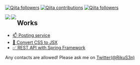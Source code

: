 [![Qiita followers](https://qiita-badge.apiapi.app/s/RikuS3n/posts.svg)](http://qiita.com/RikuS3n) [![Qiita contributions](https://qiita-badge.apiapi.app/s/RikuS3n/contributions.svg)](http://qiita.com/RikuS3n) [![Qiita followers](https://qiita-badge.apiapi.app/s/RikuS3n/followers.svg)](http://qiita.com/RikuS3n)

<div>
  <a href="https://github.com/anuraghazra/github-readme-stats">
    <img align="left" src="https://github-readme-stats.vercel.app/api?username=rikusen0335&count_private=true&show_icons=true" />
  </a>
  <a href="https://github.com/anuraghazra/github-readme-stats">
    <img align="left" src="https://github-readme-stats.vercel.app/api/top-langs/?username=rikusen0335" />
  </a>
</div>


## Works
- [📫 Posting service](https://copper-stacker-285304.df.r.appspot.com/)
- [🔄 Convert CSS to JSX](https://css-to-jsx.vercel.app/)
- [✅ REST API with Spring Framework](https://github.com/rikusen0335/spring-rest-todo/tree/master)

Any contacts are allowed! Please ask me on [Twitter(@RikuS3n)](https://twitter.com/RikuS3n)

<!--
**rikusen0335/rikusen0335** is a ✨ _special_ ✨ repository because its `README.md` (this file) appears on your GitHub profile.

Here are some ideas to get you started:

- 🔭 I’m currently working on ...
- 🌱 I’m currently learning ...
- 👯 I’m looking to collaborate on ...
- 🤔 I’m looking for help with ...
- 💬 Ask me about ...
- 📫 How to reach me: ...
- 😄 Pronouns: ...
- ⚡ Fun fact: ...
-->
